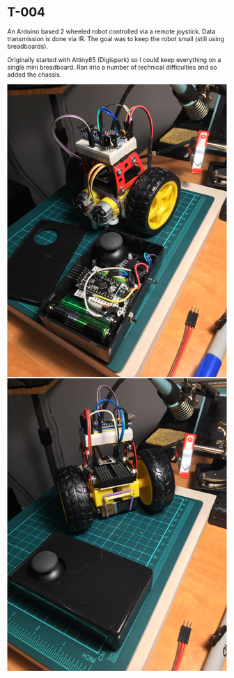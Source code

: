 # T-004 

An Arduino based 2 wheeled robot controlled via a remote joystick. Data transmission
is done via IR. The goal was to keep the robot small (still using breadboards).

Originally started with Attiny85 (Digispark) so I could keep everything on a single mini breadboard.
Ran into a number of technical difficulties and so added the chassis.

![Back](https://raw.githubusercontent.com/rpakdel/arduino-t004/master/1.jpeg)
![Front](https://raw.githubusercontent.com/rpakdel/arduino-t004/master/2.jpeg)
 
